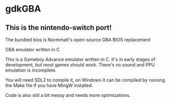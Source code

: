 # gdkGBA

## This is the nintendo-switch port!

The bundled bios is Normmatt's open-source GBA BIOS replacement

GBA emulator written in C

This is a Gameboy Advance emulator written in C. It's in early stages of development, but most games should work.
There's no sound and PPU emulation is incomplete.

You will need SDL2 to compile it, on Windows it can be compiled by running the Make file if you have MingW installed.

Code is also still a bit messy and needs more optimizations.
